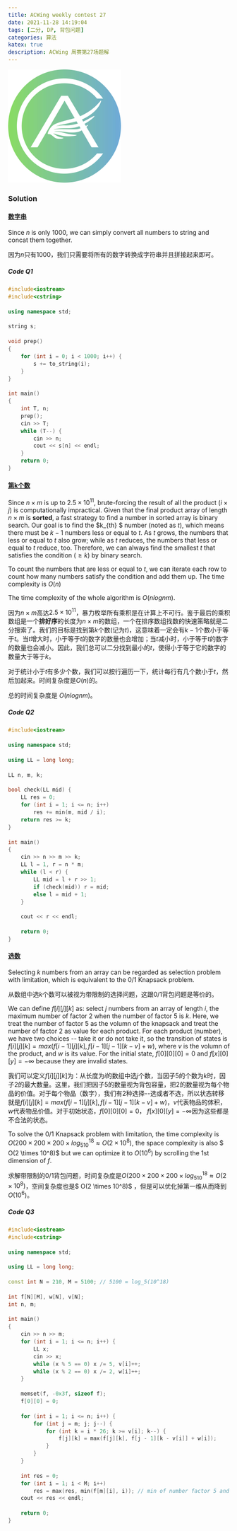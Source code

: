 ```yaml
---
title: ACWing weekly contest 27
date: 2021-11-28 14:19:04
tags: [二分, DP, 背包问题]
categories: 算法
katex: true
description: ACWing 周赛第27场题解
---
```


![LC](/images/ACWing_logo.png)

<!--more-->

###  **Solution**

#### [数字串](https://www.acwing.com/activity/content/problem/content/5823/)

Since $n$ is only $1000$, we can simply convert all numbers to string and concat them together.

因为$n$只有$1000$，我们只需要将所有的数字转换成字符串并且拼接起来即可。

##### **Code Q1**
```cpp
#include<iostream>
#include<cstring>

using namespace std;

string s;

void prep()
{
    for (int i = 0; i < 1000; i++) {
        s += to_string(i);
    }
}

int main()
{
    int T, n;
    prep();
    cin >> T;
    while (T--) {
        cin >> n;
        cout << s[n] << endl;
    }
    return 0;
}
```

#### [第k个数](https://www.acwing.com/activity/content/problem/content/5824/)

Since $n \times m$ is up to $2.5 \times 10^{11}$, brute-forcing the result of all the product ($i \times j$) is computationally impractical. Given that the final product array of length $n \times m$ is **sorted**, a fast strategy to find a number in sorted array is binary search. Our goal is to find the $k_{th} $ number (noted as $t$), which means there must be $k - 1$ numbers less or equal to $t$. As $t$ grows, the numbers that less or equal to $t$ also grow; while as $t$ reduces, the numbers that less or equal to $t$ reduce, too. Therefore, we can always find the smallest $t$ that satisfies the condition ($\ge k$) by binary search.

To count the numbers that are less or equal to $t$, we can iterate each row to count how many numbers satisfy the condition and add them up. The time complexity is $O(n)$

The time complexity of the whole algorithm is $O(nlog{nm})$.

因为$n \times m$高达$2.5 \times 10^{11}$，暴力枚举所有乘积是在计算上不可行。鉴于最后的乘积数组是一个**排好序**的长度为$n \times m$的数组，一个在排序数组找数的快速策略就是二分搜索了。我们的目标是找到第$k$个数(记为$t$)，这意味着一定会有$k-1$个数小于等于$t$。当$t$增大时，小于等于$t$的数字的数量也会增加；当$t$减小时，小于等于$t$的数字的数量也会减小。因此，我们总可以二分找到最小的$t$，使得小于等于它的数字的数量大于等于$k$。

对于统计小于$t$有多少个数，我们可以按行遍历一下，统计每行有几个数小于$t$，然后加起来。时间复杂度是$O(n)$的。

总的时间复杂度是 $O(nlog{nm})$。

##### **Code Q2**
```cpp
#include<iostream>

using namespace std;

using LL = long long;

LL n, m, k;

bool check(LL mid) {
    LL res = 0;
    for (int i = 1; i <= n; i++) 
        res += min(m, mid / i);
    return res >= k;
}

int main()
{
    cin >> n >> m >> k;
    LL l = 1, r = n * m;
    while (l < r) {
        LL mid = l + r >> 1;
        if (check(mid)) r = mid;
        else l = mid + 1;
    }
    
    cout << r << endl;
    
    return 0;
}

```

#### [选数](https://www.acwing.com/activity/content/problem/content/4084/)

Selecting $k$ numbers from an array can be regarded as selection problem with limitation, which is equivalent to the 0/1 Knapsack problem.

从数组中选$k$个数可以被视为带限制的选择问题，这跟0/1背包问题是等价的。

We can define $f[i][j][k]$ as: select $j$ numbers from an array of length $i$, the maximum number of factor $2$ when the number of factor $5$ is $k$. Here, we treat the number of factor $5$ as the volumn of the knapsack and treat the number of factor $2$ as value for each product. For each product (number), we have two choices -- take it or do not take it, so the transition of states is $f[i][j][k] = max(f[i - 1][j][k], f[i - 1][j - 1][k - v] + w)$, where $v$ is the volumn of the product, and $w$ is its value. For the initial state, $f[0][0][0] = 0$ and $f[x][0][y] = -\infty$ because they are invalid states. 

我们可以定义$f[i][j][k]$为：从长度为$i$的数组中选$j$个数，当因子$5$的个数为$k$时，因子$2$的最大数量。这里，我们把因子$5$的数量视为背包容量，把$2$的数量视为每个物品的价值。对于每个物品（数字），我们有2种选择--选或者不选，所以状态转移就是$f[i][j][k] = max(f[i - 1][j][k], f[i - 1][j - 1][k - v] + w)$，$v$代表物品的体积，$w$代表物品价值。对于初始状态，$f[0][0][0] = 0$， $f[x][0][y] = -\infty$因为这些都是不合法的状态。

To solve the 0/1 Knapsack problem with limitation, the time complexity is $O(200 \times 200 \times 200 \times log_510^{18} \approx O(2 \times 10^8)$, the space complexity is also $ O(2 \times 10^8)$ but we can optimize it to $O(10^6)$ by scrolling the 1st dimension of $f$.

求解带限制的0/1背包问题，时间复杂度是$O(200 \times 200 \times 200 \times log_510^{18} \approx O(2 \times 10^8)$，空间复杂度也是$ O(2 \times 10^8)$ ，但是可以优化掉第一维从而降到$O(10^6)$。

##### **Code Q3**
```cpp
#include<iostream>
#include<cstring>

using namespace std;

using LL = long long;

const int N = 210, M = 5100; // 5100 = log_5(10^18)

int f[N][M], w[N], v[N];
int n, m;

int main()
{
    cin >> n >> m;
    for (int i = 1; i <= n; i++) {
        LL x;
        cin >> x;
        while (x % 5 == 0) x /= 5, v[i]++;
        while (x % 2 == 0) x /= 2, w[i]++;
    }
    
    memset(f, -0x3f, sizeof f);
    f[0][0] = 0;
    
    for (int i = 1; i <= n; i++) {
        for (int j = m; j; j--) {
            for (int k = i * 26; k >= v[i]; k--) {
                f[j][k] = max(f[j][k], f[j - 1][k - v[i]] + w[i]);
            }
        }
    }
    
    int res = 0;
    for (int i = 1; i < M; i++)
        res = max(res, min(f[m][i], i)); // min of number factor 5 and 2
    cout << res << endl;
    
    return 0;
}
```